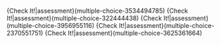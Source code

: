 {Check It!|assessment}(multiple-choice-3534494785)
{Check It!|assessment}(multiple-choice-322444438)
{Check It!|assessment}(multiple-choice-3956955116)
{Check It!|assessment}(multiple-choice-2370551751)
{Check It!|assessment}(multiple-choice-3625361664)
